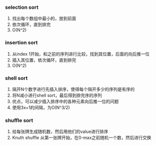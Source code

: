 ### selection sort
1. 找出每个数组中最小的，放到前面
2. 依次循环，直到排完
3. O(N^2)

### insertion sort
1. 从index 1开始，和之前的序列进行比较，找到其位置，后面的向后推一位
2. 插入其位置，依次循环，直到排完
3. O(N^2)

### shell sort
1. 隔开N个数字进行先插入排序，使得每个隔开多少的序列是有序的
2. 将N减小进行shell sort，最后得到排完序的序列
3. 优点，可以减少插入排序中的各种元素向后推一位的问题
4. 使用3x+1的间隔，为O(N^3/2)

### shuffle sort
1. 给每张牌生成随机数，然后用他们的value进行排序
2. Knuth shuffle 从第一张牌开始，在0-max之前随机一个数，然后进行交换